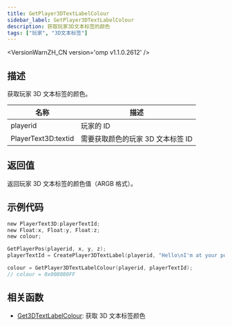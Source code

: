 ```yaml
---
title: GetPlayer3DTextLabelColour
sidebar_label: GetPlayer3DTextLabelColour
description: 获取玩家3D文本标签的颜色
tags: ["玩家", "3D文本标签"]
---
```


<VersionWarnZH_CN version='omp v1.1.0.2612' />

## 描述

获取玩家 3D 文本标签的颜色。

| 名称                | 描述                              |
| ------------------- | --------------------------------- |
| playerid            | 玩家的 ID                         |
| PlayerText3D:textid | 需要获取颜色的玩家 3D 文本标签 ID |

## 返回值

返回玩家 3D 文本标签的颜色值（ARGB 格式）。

## 示例代码

```c
new PlayerText3D:playerTextId;
new Float:x, Float:y, Float:z;
new colour;

GetPlayerPos(playerid, x, y, z);
playerTextId = CreatePlayer3DTextLabel(playerid, "Hello\nI'm at your position", 0x008080FF, x, y, z, 40.0);

colour = GetPlayer3DTextLabelColour(playerid, playerTextId);
// colour = 0x008080FF
```

## 相关函数

- [Get3DTextLabelColour](Get3DTextLabelColour): 获取 3D 文本标签颜色
